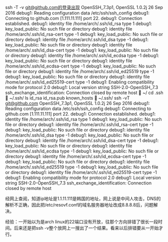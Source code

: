 ssh -T -v git@github.com的登录出现
OpenSSH_7.3p1, OpenSSL 1.0.2j  26 Sep 2016
debug1: Reading configuration data /etc/ssh/ssh_config
debug1: Connecting to github.com [1.111.11.111] port 22.
debug1: Connection established.
debug1: identity file /home/arch/.ssh/id_rsa type 1
debug1: key_load_public: No such file or directory
debug1: identity file /home/arch/.ssh/id_rsa-cert type -1
debug1: key_load_public: No such file or directory
debug1: identity file /home/arch/.ssh/id_dsa type -1
debug1: key_load_public: No such file or directory
debug1: identity file /home/arch/.ssh/id_dsa-cert type -1
debug1: key_load_public: No such file or directory
debug1: identity file /home/arch/.ssh/id_ecdsa type -1
debug1: key_load_public: No such file or directory
debug1: identity file /home/arch/.ssh/id_ecdsa-cert type -1
debug1: key_load_public: No such file or directory
debug1: identity file /home/arch/.ssh/id_ed25519 type -1
debug1: key_load_public: No such file or directory
debug1: identity file /home/arch/.ssh/id_ed25519-cert type -1
debug1: Enabling compatibility mode for protocol 2.0
debug1: Local version string SSH-2.0-OpenSSH_7.3
ssh_exchange_identification: Connection closed by remote host
 ~/ cd .ssh 
 ~/.ssh/ ls
id_rsa  id_rsa.pub  known_hosts
 ~/.ssh/ ssh  -vT git@github.com
OpenSSH_7.3p1, OpenSSL 1.0.2j  26 Sep 2016
debug1: Reading configuration data /etc/ssh/ssh_config
debug1: Connecting to github.com [1.111.11.111] port 22.
debug1: Connection established.
debug1: identity file /home/arch/.ssh/id_rsa type 1
debug1: key_load_public: No such file or directory
debug1: identity file /home/arch/.ssh/id_rsa-cert type -1
debug1: key_load_public: No such file or directory
debug1: identity file /home/arch/.ssh/id_dsa type -1
debug1: key_load_public: No such file or directory
debug1: identity file /home/arch/.ssh/id_dsa-cert type -1
debug1: key_load_public: No such file or directory
debug1: identity file /home/arch/.ssh/id_ecdsa type -1
debug1: key_load_public: No such file or directory
debug1: identity file /home/arch/.ssh/id_ecdsa-cert type -1
debug1: key_load_public: No such file or directory
debug1: identity file /home/arch/.ssh/id_ed25519 type -1
debug1: key_load_public: No such file or directory
debug1: identity file /home/arch/.ssh/id_ed25519-cert type -1
debug1: Enabling compatibility mode for protocol 2.0
debug1: Local version string SSH-2.0-OpenSSH_7.3
ssh_exchange_identification: Connection closed by remote host



经网上查阅，知道ip地址是1.1.11.111是韩国的地址，网上说是中间人攻击，DNS的解析不正确，因此把/etc/resovf.conf的域名服务器地址改成8.8.8.8后，问题解决。

经验：一开始以为是arch linux的22端口没有开放，往那个方向排错了很长一段时间。后来还是把ssh -v整个放网上一搜出了一个结果。看来以后排错要从一开始才行。
